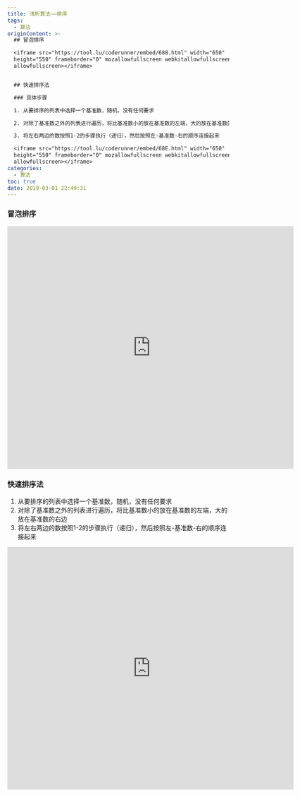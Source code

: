 ```yaml
---
title: 浅析算法——排序
tags:
  - 算法
originContent: >-
  ## 冒泡排序

  <iframe src="https://tool.lu/coderunner/embed/688.html" width="650"
  height="550" frameborder="0" mozallowfullscreen webkitallowfullscreen
  allowfullscreen></iframe>


  ## 快速排序法

  ### 具体步骤

  1. 从要排序的列表中选择一个基准数，随机，没有任何要求

  2. 对除了基准数之外的列表进行遍历，将比基准数小的放在基准数的左端，大的放在基准数的右边

  3. 将左右两边的数按照1-2的步骤执行（递归），然后按照左-基准数-右的顺序连接起来

  <iframe src="https://tool.lu/coderunner/embed/68E.html" width="650"
  height="550" frameborder="0" mozallowfullscreen webkitallowfullscreen
  allowfullscreen></iframe>
categories:
  - 算法
toc: true
date: 2019-03-01 22:49:31
---
```


### 冒泡排序
<iframe src="https://tool.lu/coderunner/embed/688.html" width="650" height="550" frameborder="0" mozallowfullscreen webkitallowfullscreen allowfullscreen></iframe>

### 快速排序法
1. 从要排序的列表中选择一个基准数，随机，没有任何要求
2. 对除了基准数之外的列表进行遍历，将比基准数小的放在基准数的左端，大的放在基准数的右边
3. 将左右两边的数按照1-2的步骤执行（递归），然后按照左-基准数-右的顺序连接起来
<iframe src="https://tool.lu/coderunner/embed/68E.html" width="650" height="550" frameborder="0" mozallowfullscreen webkitallowfullscreen allowfullscreen></iframe>